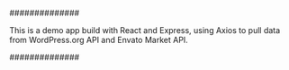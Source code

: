 ##############

This is a demo app build with React and Express, using Axios to pull data from WordPress.org API and Envato Market API.

##############

